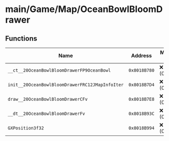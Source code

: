 # main/Game/Map/OceanBowlBloomDrawer

## Functions

| Name | Address | Match % |
|------|---------|---------|
| `__ct__20OceanBowlBloomDrawerFP9OceanBowl` | `0x8018B780` | :x: (0.0%) |
| `init__20OceanBowlBloomDrawerFRC12JMapInfoIter` | `0x8018B7D4` | :x: (0.0%) |
| `draw__20OceanBowlBloomDrawerCFv` | `0x8018B7E8` | :x: (0.0%) |
| `__dt__20OceanBowlBloomDrawerFv` | `0x8018B93C` | :x: (0.0%) |
| `GXPosition3f32` | `0x8018B994` | :x: (0.0%) |